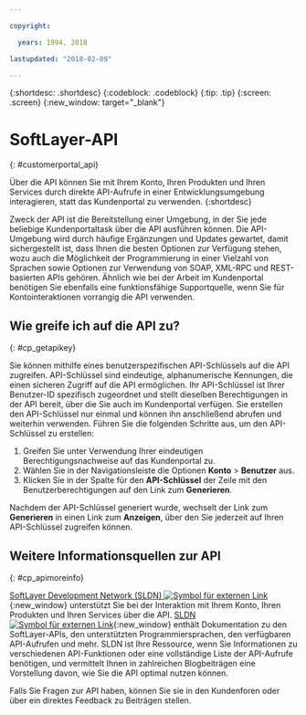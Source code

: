 ```yaml
---

copyright:

  years: 1994, 2018

lastupdated: "2018-02-09"

---
```


{:shortdesc: .shortdesc}
{:codeblock: .codeblock}
{:tip: .tip}
{:screen: .screen}
{:new_window: target="_blank"}


# SoftLayer-API
{: #customerportal_api}

Über die API können Sie mit Ihrem Konto, Ihren Produkten und Ihren Services durch direkte API-Aufrufe in einer Entwicklungsumgebung interagieren, statt das Kundenportal zu verwenden.
{:shortdesc}

Zweck der API ist die Bereitstellung einer Umgebung, in der Sie jede beliebige Kundenportaltask über die API ausführen können. Die API-Umgebung wird durch häufige Ergänzungen und Updates gewartet, damit sichergestellt ist, dass Ihnen die besten Optionen zur Verfügung stehen, wozu auch die Möglichkeit der Programmierung in einer Vielzahl von Sprachen sowie Optionen zur Verwendung von SOAP, XML-RPC und REST-basierten APIs gehören. Ähnlich wie bei der Arbeit im Kundenportal benötigen Sie ebenfalls eine funktionsfähige Supportquelle, wenn Sie für Kontointeraktionen vorrangig die API verwenden.

## Wie greife ich auf die API zu?
{: #cp_getapikey}

Sie können mithilfe eines benutzerspezifischen API-Schlüssels auf die API zugreifen. API-Schlüssel sind eindeutige, alphanumerische Kennungen, die einen sicheren Zugriff auf die API ermöglichen. Ihr API-Schlüssel ist Ihrer Benutzer-ID spezifisch zugeordnet und stellt dieselben Berechtigungen in der API bereit, über die Sie auch im Kundenportal verfügen. Sie erstellen den API-Schlüssel nur einmal und können ihn anschließend abrufen und weiterhin verwenden. Führen Sie die folgenden Schritte aus, um den API-Schlüssel zu erstellen:

1. Greifen Sie unter Verwendung Ihrer eindeutigen Berechtigungsnachweise auf das Kundenportal zu.
2. Wählen Sie in der Navigationsleiste die Optionen **Konto** > **Benutzer** aus.
3. Klicken Sie in der Spalte für den **API-Schlüssel** der Zeile mit den Benutzerberechtigungen auf den Link zum **Generieren**.

Nachdem der API-Schlüssel generiert wurde, wechselt der Link zum **Generieren** in einen Link zum **Anzeigen**, über den Sie jederzeit auf Ihren API-Schlüssel zugreifen können.

## Weitere Informationsquellen zur API
{: #cp_apimoreinfo}

[SoftLayer Development Network (SLDN) ![Symbol für externen Link](../icons/launch-glyph.svg)](http://sldn.softlayer.com/){:new_window} unterstützt Sie bei der Interaktion mit Ihrem Konto, Ihren Produkten und Ihren Services über die API. [SLDN ![Symbol für externen Link](../icons/launch-glyph.svg)](http://sldn.softlayer.com/){:new_window} enthält Dokumentation zu den SoftLayer-APIs, den unterstützten Programmiersprachen, den verfügbaren API-Aufrufen und mehr. SLDN ist Ihre Ressource, wenn Sie Informationen zu verschiedenen API-Funktionen oder eine vollständige Liste der API-Aufrufe benötigen, und vermittelt Ihnen in zahlreichen Blogbeiträgen eine Vorstellung davon, wie Sie die API optimal nutzen können.


Falls Sie Fragen zur API haben, können Sie sie in den Kundenforen oder über ein direktes Feedback zu Beiträgen stellen.
